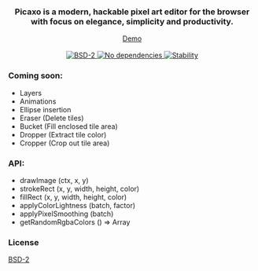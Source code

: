 <div align="center">
  <h3>
    Picaxo is a modern, hackable pixel art editor for the browser with focus on elegance, simplicity and productivity.
  </h3>
</div>

<div align="center">
  <a href="http://maierfelix.github.io/picaxo/">Demo</a>
  <br/><br/>
  <a href="https://github.com/maierfelix/picaxo/blob/master/LICENSE">
    <img src="https://img.shields.io/badge/BSD2-License-blue.svg?style=flat-square" alt="BSD-2" />
  </a>
  <a href="https://github.com/maierfelix/picaxo/blob/master/LICENSE">
    <img src="https://img.shields.io/badge/Dependencies-None-green.svg?style=flat-square" alt="No dependencies" />
  </a>
  <a href="https://nodejs.org/api/documentation.html#documentation_stability_index">
    <img src="https://img.shields.io/badge/stability-unstable-orange.svg?style=flat-square" alt="Stability" />
  </a>
</div>

### Coming soon:
 - Layers
 - Animations
 - Ellipse insertion
 - Eraser (Delete tiles)
 - Bucket (Fill enclosed tile area)
 - Dropper (Extract tile color)
 - Cropper (Crop out tile area)

### API:
  - drawImage (ctx, x, y)
  - strokeRect (x, y, width, height, color)
  - fillRect (x, y, width, height, color)
  - applyColorLightness (batch, factor)
  - applyPixelSmoothing (batch)
  - getRandomRgbaColors () => Array

### License
[BSD-2](https://github.com/maierfelix/picaxo/blob/master/LICENSE)